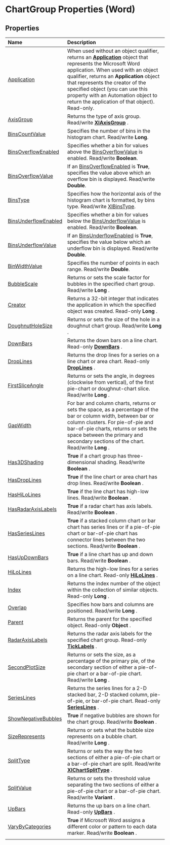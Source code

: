 
# ChartGroup Properties (Word)

## Properties



|**Name**|**Description**|
|:-----|:-----|
|[Application](3729126b-3431-98c8-8e8e-e76db2133145.md)|When used without an object qualifier, returns an  **[Application](d1cf6f8f-4e88-bf01-93b4-90a83f79cb44.md)** object that represents the Microsoft Word application. When used with an object qualifier, returns an **Application** object that represents the creator of the specified object (you can use this property with an Automation object to return the application of that object). Read-only.|
|[AxisGroup](4559ca47-ed2c-f122-0f38-a12cac8836d8.md)|Returns the type of axis group. Read/write  **[XlAxisGroup](ed3ff1ce-28de-165d-bbfa-f3d770f32522.md)** .|
|[BinsCountValue](0a65eebd-7818-579d-4e4b-df50c0608cfa.md)|Specifies the number of bins in the histogram chart. Read/write  **Long**.|
|[BinsOverflowEnabled](a208e251-b2c8-04cc-f40f-97715f55fa33.md)|Specifies whether a bin for values above the [BinsOverflowValue](411856a7-ac17-e9eb-35bd-c851c0cfdfdc.md) is enabled. Read/write **Boolean**.|
|[BinsOverflowValue](288b119a-7a76-2b56-4181-9d39a5be397f.md)|If an [BinsOverflowEnabled](3af8d552-94e1-6f15-df2b-38fb7d3a0be1.md) is **True**, specifies the value above which an overflow bin is displayed. Read/write  **Double**.|
|[BinsType](a403cac5-a397-e202-1dda-5b31e3815ef0.md)|Specifies how the horizontal axis of the histogram chart is formatted, by bins type. Read/write [XlBinsType](945e729b-f0a0-fc0f-d198-c85aab081d7e.md).|
|[BinsUnderflowEnabled](7ffe9878-2462-8d05-7158-24ba45107b31.md)|Specifies whether a bin for values below the [BinsUnderflowValue](40143963-c9a9-566e-e8aa-722cad0db0fc.md) is enabled. Read/write **Boolean**.|
|[BinsUnderflowValue](40143963-c9a9-566e-e8aa-722cad0db0fc.md)|If an [BinsUnderflowEnabled](7ffe9878-2462-8d05-7158-24ba45107b31.md) is **True**, specifies the value below which an underflow bin is displayed. Read/write  **Double**.|
|[BinWidthValue](cda366d4-48ef-4ca9-62a8-f2d2f8843936.md)|Specifies the number of points in each range. Read/write  **Double**.|
|[BubbleScale](4776723c-4d6e-1009-8d00-6f837fbd4803.md)|Returns or sets the scale factor for bubbles in the specified chart group. Read/write  **Long** .|
|[Creator](6c08be09-c7cd-ab41-3f75-fee9f26f6226.md)|Returns a 32-bit integer that indicates the application in which the specified object was created. Read-only  **Long** .|
|[DoughnutHoleSize](5f4098ee-7d94-ace4-b412-1c7071434973.md)|Returns or sets the size of the hole in a doughnut chart group. Read/write  **Long** .|
|[DownBars](ee556f66-cce6-aa8d-a837-ee8b0b93ba89.md)|Returns the down bars on a line chart. Read-only  **[DownBars](d0cf170e-0c58-2d01-a4b2-1eaf65dbfa3c.md)** .|
|[DropLines](eebe1c74-5682-4680-56d2-f0190fec5950.md)|Returns the drop lines for a series on a line chart or area chart. Read-only  **[DropLines](4691b002-8512-7cd3-5a20-561232e18d88.md)** .|
|[FirstSliceAngle](0b5b9e0b-1210-6fc6-9e2c-2913cdb552cc.md)|Returns or sets the angle, in degrees (clockwise from vertical), of the first pie-chart or doughnut-chart slice. Read/write  **Long** .|
|[GapWidth](7f8d7f6b-9086-19c2-c4f4-d947491631ec.md)|For bar and column charts, returns or sets the space, as a percentage of the bar or column width, between bar or column clusters. For pie-of-pie and bar-of-pie charts, returns or sets the space between the primary and secondary sections of the chart. Read/write  **Long** .|
|[Has3DShading](095f5bc7-86aa-2c09-c52c-6e6d5a4deb16.md)| **True** if a chart group has three-dimensional shading. Read/write **Boolean** .|
|[HasDropLines](34743dd3-73f6-d125-a240-23984d31fa47.md)| **True** if the line chart or area chart has drop lines. Read/write **Boolean** .|
|[HasHiLoLines](5713e885-9f36-6b6c-2622-a813cba2077b.md)| **True** if the line chart has high-low lines. Read/write **Boolean** .|
|[HasRadarAxisLabels](0b086c3c-1eaa-1e65-fcb1-969c8b2c64c7.md)| **True** if a radar chart has axis labels. Read/write **Boolean** .|
|[HasSeriesLines](56e85d95-4743-4afd-5bdf-d00065608708.md)| **True** if a stacked column chart or bar chart has series lines or if a pie-of-pie chart or bar-of-pie chart has connector lines between the two sections. Read/write **Boolean** .|
|[HasUpDownBars](9c39f015-f8cc-633c-54a0-b68fc420d8f6.md)| **True** if a line chart has up and down bars. Read/write **Boolean** .|
|[HiLoLines](452f4e5d-7ad8-76ad-5067-2df8a074d6d1.md)|Returns the high-low lines for a series on a line chart. Read-only  **[HiLoLines](9f1ed891-7e95-8dd0-745a-ce28555284a9.md)** .|
|[Index](cdc754ff-90de-d8c8-ff07-2f00a55ea959.md)|Returns the index number of the object within the collection of similar objects. Read-only  **Long** .|
|[Overlap](e2d219f6-7edd-69c7-015f-8304cf95dbc3.md)|Specifies how bars and columns are positioned. Read/write  **Long** .|
|[Parent](2f7f4f9f-412a-49cc-9c8c-39885f10c6a9.md)|Returns the parent for the specified object. Read-only  **Object** .|
|[RadarAxisLabels](30b37487-bef9-b333-7df7-546d85a92047.md)|Returns the radar axis labels for the specified chart group. Read-only  **[TickLabels](d94e90dc-0b0e-f4af-078e-6f2b97729db5.md)** .|
|[SecondPlotSize](68f4d170-62c8-eb34-26a2-693aa96fc5f1.md)|Returns or sets the size, as a percentage of the primary pie, of the secondary section of either a pie-of-pie chart or a bar-of-pie chart. Read/write  **Long** .|
|[SeriesLines](23f36b19-99ed-f4d5-23b5-a8cd35bbf75c.md)|Returns the series lines for a 2-D stacked bar, 2-D stacked column, pie-of-pie, or bar-of-pie chart. Read-only  **[SeriesLines](7521c592-c5aa-8e50-6268-840a41b3a282.md)** .|
|[ShowNegativeBubbles](6102a2dd-2ef8-2047-f14a-ca64e88a0565.md)| **True** if negative bubbles are shown for the chart group. Read/write **Boolean** .|
|[SizeRepresents](9611e92a-725c-fbe8-41bf-ef57d2166e4d.md)|Returns or sets what the bubble size represents on a bubble chart. Read/write  **Long** .|
|[SplitType](0bebc2f8-4dd6-8a74-993b-9e16357f38d0.md)|Returns or sets the way the two sections of either a pie-of-pie chart or a bar-of-pie chart are split. Read/write  **[XlChartSplitType](8305530b-c62d-acaf-9b74-8c67797e2339.md)** .|
|[SplitValue](102826a5-834e-1b23-9888-6fb9b193ac96.md)|Returns or sets the threshold value separating the two sections of either a pie-of-pie chart or a bar-of-pie chart. Read/write  **Variant** .|
|[UpBars](8581ad5f-94a1-0e12-3880-14ce2a7e9f03.md)|Returns the up bars on a line chart. Read-only  **[UpBars](22dff1d2-8f1b-8c48-354c-570906e0f830.md)** .|
|[VaryByCategories](e7ee35a4-ddb7-83ef-3c9b-0076f601bb19.md)| **True** if Microsoft Word assigns a different color or pattern to each data marker. Read/write **Boolean** .|
|||
